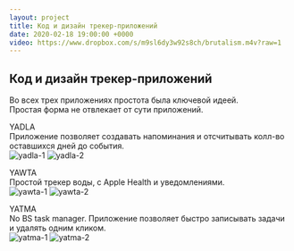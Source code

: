 ```yaml
---
layout: project
title: Код и дизайн трекер-приложений
date: 2020-02-18 19:00:00 +0000
video: https://www.dropbox.com/s/m9sl6dy3w92s8ch/brutalism.m4v?raw=1
---
```


## <span class="mark">Код и дизайн трекер-приложений</span>

Во всех трех приложениях простота была ключевой идеей.  
Простая форма не отвлекает от сути приложений.

YADLA   
Приложение позволяет создавать напоминания и отсчитывать колл-во оставшихся дней до события.  
![yadla-1](https://www.dropbox.com/s/lmwro0kdj3odnp5/1.png?raw=1)
![yadla-2](https://www.dropbox.com/s/v543zokkhxxw6jj/2.png?raw=1)

YAWTA  
Простой трекер воды, с Apple Health и уведомлениями.     
![yawta-1](https://www.dropbox.com/s/6dmauwogqfhh0z2/3.png?raw=1)
![yawta-2](https://www.dropbox.com/s/jdo264flfbg46pp/4.png?raw=1)

YATMA  
No BS task manager. Приложение позволяет быстро записывать задачи и удалять одним кликом.   
![yatma-1](https://www.dropbox.com/s/0f0g74rlspwha4k/5.png?raw=1)
![yatma-2](https://www.dropbox.com/s/zp0ypo6g2rgznx0/6.png?raw=1)
